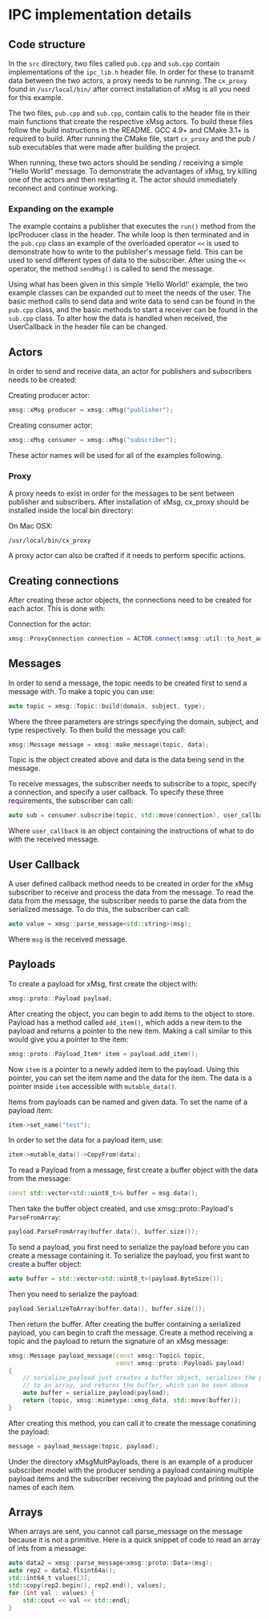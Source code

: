 # IPC implementation details

## Code structure

In the `src` directory, two files called `pub.cpp` and `sub.cpp` contain
implementations of the `ipc_lib.h` header file. In order for these to transmit data
between the two actors, a proxy needs to be running. The `cx_proxy` found in
`/usr/local/bin/` after correct installation of xMsg is all you need for this
example.

The two files, `pub.cpp` and `sub.cpp`, contain calls to the header file in their
main functions that create the respective xMsg actors. To build these files
follow the build instructions in the README. GCC 4.9+ and CMake 3.1+ is required
to build. After running the CMake file, start `cx_proxy` and the pub / sub
executables that were made after building the project.

When running, these two actors should be sending / receiving a simple "Hello
World" message. To demonstrate the advantages of xMsg, try killing one of the
actors and then restarting it. The actor should immediately reconnect and
continue working.

### Expanding on the example

The example contains a publisher that executes the `run()` method from the IpcProducer
class in the header. The while loop is then terminated and in the `pub.cpp` class
an example of the overloaded operator `<<` is used to demonstrate how to write to
the publisher's message field. This can be used to send different types of data to
the subscriber. After using the `<<` operator, the method `sendMsg()` is called to send
the message.

Using what has been given in this simple 'Hello World!' example, the two example classes
can be expanded out to meet the needs of the user. The basic method calls to send data
and write data to send can be found in the `pub.cpp` class, and the basic methods to
start a receiver can be found in the `sub.cpp` class. To alter how the data is handled
when received, the UserCallback in the header file can be changed.


## Actors

In order to send and receive data, an actor for publishers and subscribers needs
to be created:

Creating producer actor:

```cpp
xmsg::xMsg producer = xmsg::xMsg("publisher");
```

Creating consumer actor:
```cpp
xmsg::xMsg consumer = xmsg::xMsg("subscriber");
```

These actor names will be used for all of the examples following.

### Proxy

A proxy needs to exist in order for the messages to be sent between publisher and
subscribers. After installation of xMsg, cx_proxy should be installed inside the
local bin directory:

On Mac OSX:
```
/usr/local/bin/cx_proxy
```

A proxy actor can also be crafted if it needs to perform specific actions.


## Creating connections

After creating these actor objects, the connections need to be created for each
actor. This is done with:

Connection for the actor:
```cpp
xmsg::ProxyConnection connection = ACTOR.connect(xmsg::util::to_host_addr("localhost"));
```


## Messages

In order to send a message, the topic needs to be created first to send a message
with. To make a topic you can use:

```cpp
auto topic = xmsg::Topic::build(domain, subject, type);
```

Where the three parameters are strings specifying the domain, subject, and type
respectively. To then build the message you call:

```cpp
xmsg::Message message = xmsg::make_message(topic, data);
```

Topic is the object created above and data is the data being send in the message.

To receive messages, the subscriber needs to subscribe to a topic, specify a connection,
and specify a user callback. To specify these three requirements, the subscriber can
call:

```cpp
auto sub = consumer.subscribe(topic, std::move(connection), user_callback);
```

Where `user_callback` is an object containing the instructions of what to do with
the received message.


## User Callback

A user defined callback method needs to be created in order for the xMsg subscriber
to receive and process the data from the message. To read the data from the message,
the subscriber needs to parse the data from the serialized message. To do this,
the subscriber can call:
```cpp
auto value = xmsg::parse_message<std::string>(msg);
```

Where `msg` is the received message.


## Payloads

To create a payload for xMsg, first create the object with:
```cpp
xmsg::proto::Payload payload;
```

After creating the object, you can begin to add items to the object to store. Payload
has a method called `add_item()`, which adds a new item to the payload and returns
a pointer to the new item. Making a call similar to this would give you a pointer
to the item:
```cpp
xmsg::proto::Payload_Item* item = payload.add_item();
```

Now `item` is a pointer to a newly added item to the payload. Using this pointer,
you can set the item name and the data for the item. The data is a pointer inside
`item` accessible with `mutable_data()`.

Items from payloads can be named and given data. To set the name of a payload item:
```cpp
item->set_name("test");
```

In order to set the data for a payload item, use:
```cpp
item->mutable_data()->CopyFrom(data);
```

To read a Payload from a message, first create a buffer object with the data from
the message:
```cpp
const std::vector<std::uint8_t>& buffer = msg.data();
```

Then take the buffer object created, and use xmsg::proto::Payload's `ParseFromArray`:
```cpp
payload.ParseFromArray(buffer.data(), buffer.size());
```

To send a payload, you first need to serialize the payload before you can create
a message containing it. To serialize the payload, you first want to create a buffer
object:
```cpp
auto buffer = std::vector<std::uint8_t>(payload.ByteSize());
```

Then you need to serialize the payload:
```cpp
payload.SerializeToArray(buffer.data(), buffer.size());
```

Then return the buffer. After creating the buffer containing a serialized payload,
you can begin to craft the message. Create a method receiving a topic and the
payload to return the signature of an xMsg message:
```cpp
xmsg::Message payload_message(const xmsg::Topic& topic,
                              const xmsg::proto::Payload& payload)
{
    // serialize_payload just creates a buffer object, serializes the payload
    // to an array, and returns the buffer, which can be seen above
    auto buffer = serialize_payload(payload);
    return {topic, xmsg::mimetype::xmsg_data, std::move(buffer)};
}
```

After creating this method, you can call it to create the message conatining the
payload:
```cpp
message = payload_message(topic, payload);
```

Under the directory xMsgMultPayloads, there is an example of a producer subscriber
model with the producer sending a payload containing multiple payload items and
the subscriber receiving the payload and printing out the names of each item.

## Arrays

When arrays are sent, you cannot call parse_message on the message because it is
not a primitive. Here is a quick snippet of code to read an array of ints from a
message:
```cpp
auto data2 = xmsg::parse_message<xmsg::proto::Data>(msg);
auto rep2 = data2.flsint64a();
std::int64_t values[3];
std::copy(rep2.begin(), rep2.end(), values);
for (int val : values) {
    std::cout << val << std::endl;
}
```
